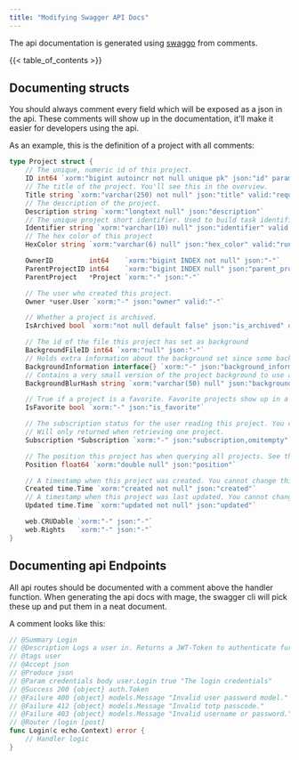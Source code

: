 ```yaml
---
title: "Modifying Swagger API Docs"
---
```


The api documentation is generated using [swaggo](https://github.com/swaggo/swag) from comments.

{{< table_of_contents >}}

## Documenting structs

You should always comment every field which will be exposed as a json in the api.
These comments will show up in the documentation, it'll make it easier for developers using the api.

As an example, this is the definition of a project with all comments:

```go
type Project struct {
	// The unique, numeric id of this project.
	ID int64 `xorm:"bigint autoincr not null unique pk" json:"id" param:"project"`
	// The title of the project. You'll see this in the overview.
	Title string `xorm:"varchar(250) not null" json:"title" valid:"required,runelength(1|250)" minLength:"1" maxLength:"250"`
	// The description of the project.
	Description string `xorm:"longtext null" json:"description"`
	// The unique project short identifier. Used to build task identifiers.
	Identifier string `xorm:"varchar(10) null" json:"identifier" valid:"runelength(0|10)" minLength:"0" maxLength:"10"`
	// The hex color of this project
	HexColor string `xorm:"varchar(6) null" json:"hex_color" valid:"runelength(0|6)" maxLength:"6"`

	OwnerID         int64    `xorm:"bigint INDEX not null" json:"-"`
	ParentProjectID int64    `xorm:"bigint INDEX null" json:"parent_project_id"`
	ParentProject   *Project `xorm:"-" json:"-"`

	// The user who created this project.
	Owner *user.User `xorm:"-" json:"owner" valid:"-"`

	// Whether a project is archived.
	IsArchived bool `xorm:"not null default false" json:"is_archived" query:"is_archived"`

	// The id of the file this project has set as background
	BackgroundFileID int64 `xorm:"null" json:"-"`
	// Holds extra information about the background set since some background providers require attribution or similar. If not null, the background can be accessed at /projects/{projectID}/background
	BackgroundInformation interface{} `xorm:"-" json:"background_information"`
	// Contains a very small version of the project background to use as a blurry preview until the actual background is loaded. Check out https://blurha.sh/ to learn how it works.
	BackgroundBlurHash string `xorm:"varchar(50) null" json:"background_blur_hash"`

	// True if a project is a favorite. Favorite projects show up in a separate parent project. This value depends on the user making the call to the api.
	IsFavorite bool `xorm:"-" json:"is_favorite"`

	// The subscription status for the user reading this project. You can only read this property, use the subscription endpoints to modify it.
	// Will only returned when retrieving one project.
	Subscription *Subscription `xorm:"-" json:"subscription,omitempty"`

	// The position this project has when querying all projects. See the tasks.position property on how to use this.
	Position float64 `xorm:"double null" json:"position"`

	// A timestamp when this project was created. You cannot change this value.
	Created time.Time `xorm:"created not null" json:"created"`
	// A timestamp when this project was last updated. You cannot change this value.
	Updated time.Time `xorm:"updated not null" json:"updated"`

	web.CRUDable `xorm:"-" json:"-"`
	web.Rights   `xorm:"-" json:"-"`
}
```

## Documenting api Endpoints

All api routes should be documented with a comment above the handler function.
When generating the api docs with mage, the swagger cli will pick these up and put them in a neat document.

A comment looks like this:

```go
// @Summary Login
// @Description Logs a user in. Returns a JWT-Token to authenticate further requests.
// @tags user
// @Accept json
// @Produce json
// @Param credentials body user.Login true "The login credentials"
// @Success 200 {object} auth.Token
// @Failure 400 {object} models.Message "Invalid user password model."
// @Failure 412 {object} models.Message "Invalid totp passcode."
// @Failure 403 {object} models.Message "Invalid username or password."
// @Router /login [post]
func Login(c echo.Context) error {
	// Handler logic
}
```
